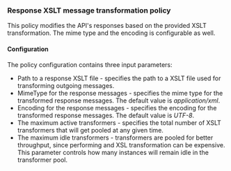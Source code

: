 ### Response XSLT message transformation policy ###

This policy modifies the API's responses based on the provided XSLT transformation. The mime type and the encoding is configurable as well.   

#### Configuration

The policy configuration contains three input parameters:

+ Path to a response XSLT file - specifies the path to a XSLT file used for transforming outgoing messages.
+ MimeType for the response messages - specifies the mime type for the transformed response messages. The default value is *application/xml*.
+ Encoding for the response messages - specifies the encoding for the transformed response messages. The default value is *UTF-8*.
+ The maximum active transformers - specifies the total number of XSLT transformers that will get pooled at any given time.
+ The maximum idle transformers - transformers are pooled for better throughput, since performing and XSL transformation can be expensive. This parameter controls how many instances will remain idle in the transformer pool.